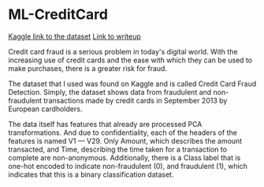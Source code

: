 # ML-CreditCard

[Kaggle link to the dataset](https://www.kaggle.com/datasets/mlg-ulb/creditcardfraud)
[Link to writeup](https://github.com/kingsotn/ML-CreditCard/blob/main/kingston_writeup.pdf)

Credit card fraud is a serious problem in today's digital world. With the increasing use of credit cards and the ease with which they can be used to make purchases, there is a greater risk for fraud.

The dataset that I used was found on Kaggle and is called Credit Card Fraud Detection. Simply, the dataset shows data from fraudulent and non-fraudulent transactions made by credit cards in September 2013 by European cardholders.

The data itself has features that already are processed PCA transformations. And due to confidentiality, each of the headers of the features is named V1 — V29. Only Amount, which describes the amount transacted, and Time, describing the time taken for a transaction to complete are non-anonymous. Additionally, there is a Class label that is one-hot encoded to indicate non-fraudulent (0), and fraudulent (1), which indicates that this is a binary classification dataset.

